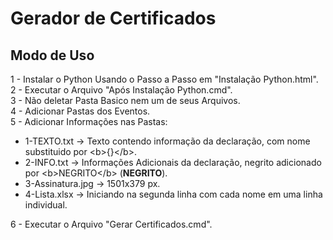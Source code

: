 # Gerador de Certificados


## Modo de Uso
1 - Instalar o Python Usando o Passo a Passo em "Instalação Python.html".  
2 - Executar o Arquivo "Após Instalação Python.cmd".  
3 - Não deletar Pasta Basico nem um de seus Arquivos.  
4 - Adicionar Pastas dos Eventos.  
5 - Adicionar Informações nas Pastas:
* 1-TEXTO.txt       -> Texto contendo informação da declaração, com nome substituido por \<b>{}\</b>.  
* 2-INFO.txt           -> Informações Adicionais da declaração, negrito adicionado por \<b>NEGRITO\</b> (<b>NEGRITO</b>).  
* 3-Assinatura.jpg -> 1501x379 px.  
* 4-Lista.xlsx         -> Iniciando na segunda linha com cada nome em uma linha individual.  

6 - Executar o Arquivo "Gerar Certificados.cmd".  

